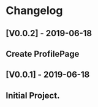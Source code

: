 # Changelog

## [V0.0.2] - 2019-06-18

## Create ProfilePage

## [V0.0.1] - 2019-06-18

## Initial Project.